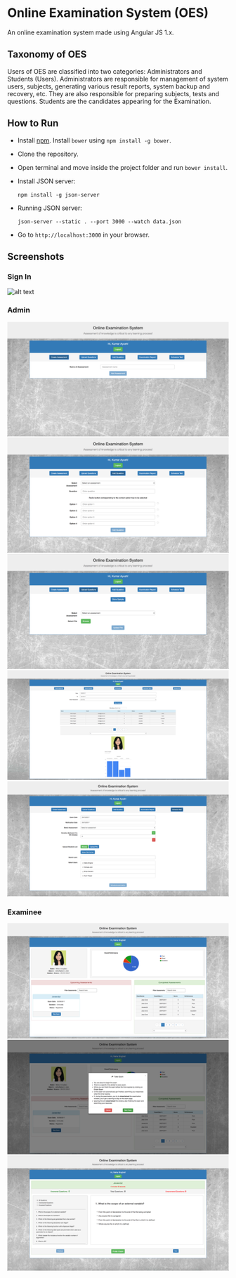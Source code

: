 # Online Examination System (OES)
An online examination system made using Angular JS 1.x. 

## Taxonomy of OES
Users of OES are classified into two categories: Administrators and Students (Users). Administrators are responsible for management of system users, subjects, generating various result reports, system backup and recovery, etc. They are also responsible for preparing subjects, tests and questions. Students are the candidates appearing for the Examination.

How to Run
-------------------

* Install [npm](https://www.npmjs.com/get-npm). Install ```bower``` using ```npm install -g bower```.

* Clone the repository.

* Open terminal and move inside the project folder and run ```bower install```.

* Install JSON server:

  ```
  npm install -g json-server
  ```

* Running JSON server:
  ```
  json-server --static . --port 3000 --watch data.json
  ```

* Go to ```http://localhost:3000``` in your browser.


## Screenshots

### Sign In
![alt text](screenshots/SignIn.png "Sign In Page")

### Admin
![alt text](screenshots/CreateAssessment.png "Create Assessment")
![alt text](screenshots/AddQuestion.png "Add Question")
![alt text](screenshots/UploadQuestions.png "Upload Questions")
![alt text](screenshots/Report.png "Examination Report")
![alt text](screenshots/Schedule.png "Schedule Examination")

### Examinee
![alt text](screenshots/Examinee.png "Examinee")
![alt text](screenshots/TakeExam.png "Take Exam")
![alt text](screenshots/Exam.png "Exam")
